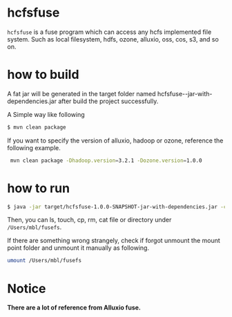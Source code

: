 # hcfsfuse

`hcfsfuse` is a fuse program which can access any hcfs implemented file system.
Such as local filesystem, hdfs, ozone, alluxio, oss, cos, s3, and so on.

# how to build

A fat jar will be generated in the target folder named hcfsfuse-<VERSION>-jar-with-dependencies.jar after build the project successfully.

A Simple way like following

```bash
$ mvn clean package
```

If you want to specify the version of alluxio, hadoop or ozone, reference the following example.

```bash
 mvn clean package -Dhadoop.version=3.2.1 -Dozone.version=1.0.0
```

# how to run

```bash
$ java -jar target/hcfsfuse-1.0.0-SNAPSHOT-jar-with-dependencies.jar -c core-site.xml -c another-site.xml -m /Users/mbl/fusefs -r file:///tmp/
```

Then, you can ls, touch, cp, rm, cat file or directory under `/Users/mbl/fusefs`.

If there are something wrong strangely, check if forgot unmount the mount point folder and unmount it manually as following.

```bash
umount /Users/mbl/fusefs
```

# Notice

**There are a lot of reference from Alluxio fuse.**